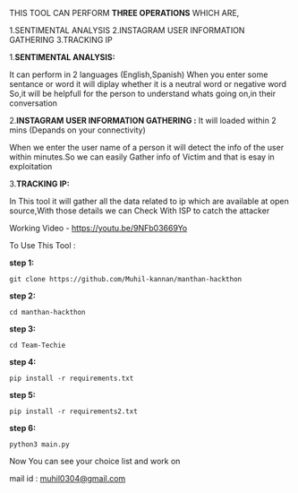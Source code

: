 THIS TOOL CAN PERFORM **THREE OPERATIONS** 
WHICH ARE,

1.SENTIMENTAL ANALYSIS
2.INSTAGRAM USER INFORMATION  GATHERING 
3.TRACKING IP 

1.**SENTIMENTAL ANALYSIS:**

It can perform in 2 languages (English,Spanish)
When you enter some sentance or word it will diplay whether it is a
neutral word or negative word 
	So,it will be helpfull for the person to understand whats
going on,in their conversation 


2.**INSTAGRAM USER INFORMATION  GATHERING :**
It will loaded within 2 mins (Depands on your connectivity)

   When we enter the user name of a person it will detect the info of 
the user within minutes.So we can easily Gather info of Victim and 
that is esay in exploitation

3.**TRACKING IP:**

In This tool it will gather all the data related to ip which
are available at open source,With those details we can Check With ISP
to catch the attacker

Working Video - https://youtu.be/9NFb03669Yo

To Use This Tool :

**step 1:**

	git clone https://github.com/Muhil-kannan/manthan-hackthon
	
**step 2:**

	cd manthan-hackthon
**step 3:**

	cd Team-Techie
**step 4:**

	pip install -r requirements.txt
**step 5:**

	pip install -r requirements2.txt	
**step 6:**

	python3 main.py
	
Now You can see your choice list and work on 

mail id : muhil0304@gmail.com
	
